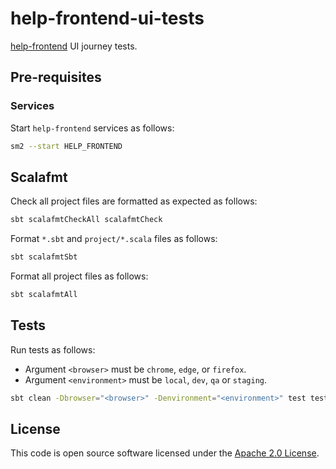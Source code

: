 # help-frontend-ui-tests

[help-frontend](https://github.com/hmrc/help-frontend) UI journey tests.

## Pre-requisites

### Services

Start `help-frontend` services as follows:

```bash
sm2 --start HELP_FRONTEND
```

## Scalafmt

Check all project files are formatted as expected as follows:

```bash
sbt scalafmtCheckAll scalafmtCheck
```

Format `*.sbt` and `project/*.scala` files as follows:

```bash
sbt scalafmtSbt
```

Format all project files as follows:

```bash
sbt scalafmtAll
```

## Tests

Run tests as follows:

* Argument `<browser>` must be `chrome`, `edge`, or `firefox`.
* Argument `<environment>` must be `local`, `dev`, `qa` or `staging`.

```bash
sbt clean -Dbrowser="<browser>" -Denvironment="<environment>" test testReport
```

## License

This code is open source software licensed under the [Apache 2.0 License]("http://www.apache.org/licenses/LICENSE-2.0.html").
